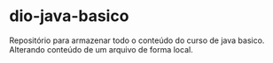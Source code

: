 # dio-java-basico
Repositório para armazenar todo o conteúdo do curso de java basico.
Alterando conteúdo de um arquivo de forma local.